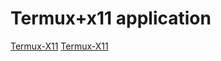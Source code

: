 # Termux+x11 application
<a href="https://github.com/termux/termux-x11">Termux-X11</a>
<a href="https://github.com/termux/termux-app">Termux-X11</a>
